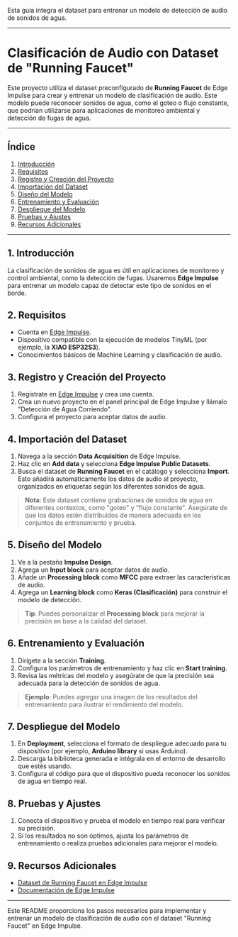 Esta guia integra el dataset para entrenar un modelo de detección de audio de sonidos de agua.

---

# Clasificación de Audio con Dataset de "Running Faucet"

Este proyecto utiliza el dataset preconfigurado de **Running Faucet** de Edge Impulse para crear y entrenar un modelo de clasificación de audio. Este modelo puede reconocer sonidos de agua, como el goteo o flujo constante, que podrían utilizarse para aplicaciones de monitoreo ambiental y detección de fugas de agua.

---

## Índice

1. [Introducción](#introducción)
2. [Requisitos](#requisitos)
3. [Registro y Creación del Proyecto](#registro-y-creación-del-proyecto)
4. [Importación del Dataset](#importación-del-dataset)
5. [Diseño del Modelo](#diseño-del-modelo)
6. [Entrenamiento y Evaluación](#entrenamiento-y-evaluación)
7. [Despliegue del Modelo](#despliegue-del-modelo)
8. [Pruebas y Ajustes](#pruebas-y-ajustes)
9. [Recursos Adicionales](#recursos-adicionales)

---

## 1. Introducción

La clasificación de sonidos de agua es útil en aplicaciones de monitoreo y control ambiental, como la detección de fugas. Usaremos **Edge Impulse** para entrenar un modelo capaz de detectar este tipo de sonidos en el borde.

## 2. Requisitos

- Cuenta en [Edge Impulse](https://www.edgeimpulse.com/).
- Dispositivo compatible con la ejecución de modelos TinyML (por ejemplo, la **XIAO ESP32S3**).
- Conocimientos básicos de Machine Learning y clasificación de audio.

## 3. Registro y Creación del Proyecto

1. Regístrate en [Edge Impulse](https://www.edgeimpulse.com/) y crea una cuenta.
2. Crea un nuevo proyecto en el panel principal de Edge Impulse y llámalo "Detección de Agua Corriendo".
3. Configura el proyecto para aceptar datos de audio.

## 4. Importación del Dataset

1. Navega a la sección **Data Acquisition** de Edge Impulse.
2. Haz clic en **Add data** y selecciona **Edge Impulse Public Datasets**.
3. Busca el dataset de **Running Faucet** en el catálogo y selecciona **Import**. Esto añadirá automáticamente los datos de audio al proyecto, organizados en etiquetas según los diferentes sonidos de agua.

> **Nota**: Este dataset contiene grabaciones de sonidos de agua en diferentes contextos, como "goteo" y "flujo constante". Asegúrate de que los datos estén distribuidos de manera adecuada en los conjuntos de entrenamiento y prueba.

## 5. Diseño del Modelo

1. Ve a la pestaña **Impulse Design**.
2. Agrega un **Input block** para aceptar datos de audio.
3. Añade un **Processing block** como **MFCC** para extraer las características de audio.
4. Agrega un **Learning block** como **Keras (Clasificación)** para construir el modelo de detección.

> **Tip**: Puedes personalizar el **Processing block** para mejorar la precisión en base a la calidad del dataset.

## 6. Entrenamiento y Evaluación

1. Dirígete a la sección **Training**.
2. Configura los parámetros de entrenamiento y haz clic en **Start training**.
3. Revisa las métricas del modelo y asegúrate de que la precisión sea adecuada para la detección de sonidos de agua.

> **Ejemplo**: Puedes agregar una imagen de los resultados del entrenamiento para ilustrar el rendimiento del modelo.

## 7. Despliegue del Modelo

1. En **Deployment**, selecciona el formato de despliegue adecuado para tu dispositivo (por ejemplo, **Arduino library** si usas Arduino).
2. Descarga la biblioteca generada e intégrala en el entorno de desarrollo que estés usando.
3. Configura el código para que el dispositivo pueda reconocer los sonidos de agua en tiempo real.

## 8. Pruebas y Ajustes

1. Conecta el dispositivo y prueba el modelo en tiempo real para verificar su precisión.
2. Si los resultados no son óptimos, ajusta los parámetros de entrenamiento o realiza pruebas adicionales para mejorar el modelo.

## 9. Recursos Adicionales

- [Dataset de Running Faucet en Edge Impulse](https://docs.edgeimpulse.com/docs/pre-built-datasets/running-faucet)
- [Documentación de Edge Impulse](https://docs.edgeimpulse.com/)
  
---

Este README proporciona los pasos necesarios para implementar y entrenar un modelo de clasificación de audio con el dataset "Running Faucet" en Edge Impulse.
